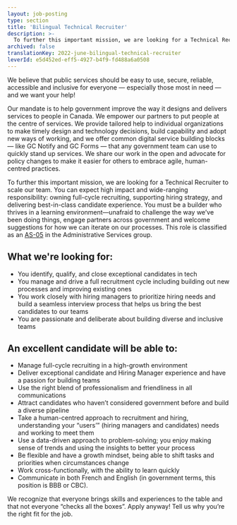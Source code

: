 ```yaml
---
layout: job-posting
type: section
title: 'Bilingual Technical Recruiter'
description: >-
  To further this important mission, we are looking for a Technical Recruiter to scale our team. You can expect high impact and wide-ranging responsibility: owning full-cycle recruiting, supporting hiring strategy, and delivering best-in-class candidate experience. You must be a builder who thrives in a learning environment—unafraid to challenge the way we’ve been doing things, engage partners across government and welcome suggestions for how we can iterate on our processes. This role is classified as an AS-05 in the Administrative Services group.
archived: false
translationKey: 2022-june-bilingual-technical-recruiter
leverId: e5d452ed-eff5-4927-b4f9-fd488a6a0508
---
```


We believe that public services should be easy to use, secure, reliable, accessible and inclusive for everyone — especially those most in need — and we want your help!
 
Our mandate is to help government improve the way it designs and delivers services to people in Canada. We empower our partners to put people at the centre of services. We provide tailored help to individual organizations to make timely design and technology decisions, build capability and adopt new ways of working, and we offer common digital service building blocks — like GC Notify and GC Forms — that any government team can use to quickly stand up services. We share our work in the open and advocate for policy changes to make it easier for others to embrace agile, human-centred practices.
 
To further this important mission, we are looking for a Technical Recruiter to scale our team. You can expect high impact and wide-ranging responsibility: owning full-cycle recruiting, supporting hiring strategy, and delivering best-in-class candidate experience. You must be a builder who thrives in a learning environment—unafraid to challenge the way we’ve been doing things, engage partners across government and welcome suggestions for how we can iterate on our processes. This role is classified as an [AS-05](https://www.tbs-sct.canada.ca/agreements-conventions/view-visualiser-eng.aspx?id=15) in the Administrative Services group.

## What we're looking for:
- You identify, qualify, and close exceptional candidates in tech
- You manage and drive a full recruitment cycle including building out new processes and improving existing ones
- You work closely with hiring managers to prioritize hiring needs and build a seamless interview process that helps us bring the best candidates to our teams
- You are passionate and deliberate about building diverse and inclusive teams

## An excellent candidate will be able to:
- Manage full-cycle recruiting in a high-growth environment
- Deliver exceptional candidate and Hiring Manager experience and have a passion for building teams
- Use the right blend of professionalism and friendliness in all communications
- Attract candidates who haven’t considered government before and build a diverse pipeline
- Take a human-centred approach to recruitment and hiring, understanding your “users’” (hiring managers and candidates) needs and working to meet them
- Use a data-driven approach to problem-solving; you enjoy making sense of trends and using the insights to better your process
- Be flexible and have a growth mindset, being able to shift tasks and priorities when circumstances change
- Work cross-functionally, with the ability to learn quickly
- Communicate in both French and English (in government terms, this position is BBB or CBC).

We recognize that everyone brings skills and experiences to the table and that not everyone “checks all the boxes”. Apply anyway! Tell us why you’re the right fit for the job.

